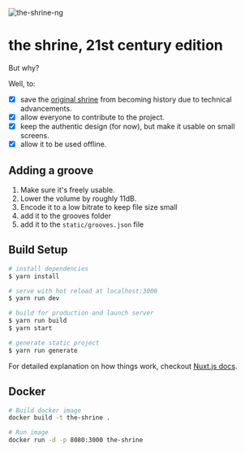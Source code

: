 ![the-shrine-ng](https://github.com/svenpanel/the-shrine-ng/raw/master/static/og_image.png)

# the shrine, 21st century edition

But why?

Well, to:

- [x] save the [original shrine](http://theshrine.de) from becoming history due to technical advancements.
- [x] allow everyone to contribute to the project.
- [x] keep the authentic design (for now), but make it usable on small screens.
- [x] allow it to be used offline.

## Adding a groove

1. Make sure it's freely usable.
2. Lower the volume by roughly 11dB.
3. Encode it to a low bitrate to keep file size small
4. add it to the grooves folder
5. add it to the `static/grooves.json` file

## Build Setup

```bash
# install dependencies
$ yarn install

# serve with hot reload at localhost:3000
$ yarn run dev

# build for production and launch server
$ yarn run build
$ yarn start

# generate static project
$ yarn run generate
```

For detailed explanation on how things work, checkout [Nuxt.js docs](https://nuxtjs.org).

## Docker

```bash
# Build docker image
docker build -t the-shrine .

# Run image
docker run -d -p 8080:3000 the-shrine
```